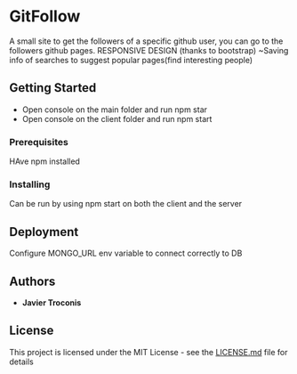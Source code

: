 # GitFollow

A small site to get the followers of a specific github user, you can go to the followers github pages.
RESPONSIVE DESIGN (thanks to bootstrap)
~Saving info of searches to suggest popular pages(find interesting people)

## Getting Started

* Open console on the main folder and run npm star
* Open console on the client folder and run npm start

### Prerequisites

HAve npm installed

### Installing

Can be run by using npm start on both the client and the server

## Deployment

Configure MONGO_URL env variable to connect correctly to DB

 

## Authors

* **Javier Troconis**

## License

This project is licensed under the MIT License - see the [LICENSE.md](LICENSE.md) file for details
